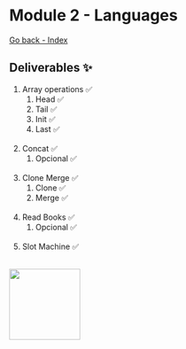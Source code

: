 # Module 2 - Languages

[Go back - Index](../README.md#sub-section) 
<br>

## Deliverables ✨
<ol>
    <li>
        Array operations ✅
        <ol>
            <li>Head ✅</li>
            <li>Tail ✅</li>
            <li>Init ✅</li>
            <li>Last ✅</li>
        </ol>
    </li>
    <br>
    <li>Concat ✅
        <ol>
            <li>Opcional ✅</li>
        </ol>
    </li>
    <br>
    <li>Clone Merge ✅
        <ol>
            <li>Clone ✅</li>
            <li>Merge ✅</li>
        </ol>
    </li>
    <br>
    <li>Read Books ✅
        <ol>
            <li>Opcional ✅</li>
        </ol>
    </li>
    <br>
    <li>Slot Machine ✅</li>
</ol>

<br> 
<img align="center" src="https://media.giphy.com/media/x49DCuOOBiurrmlEov/giphy.gif" width="128px">